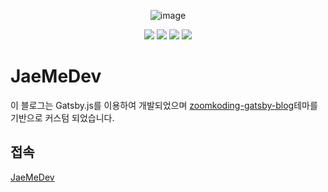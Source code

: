 <div align="center">

![image](https://user-images.githubusercontent.com/24623403/130628070-cedaf9a2-acff-4305-8674-2532859e29f4.png)

  <img src='https://img.shields.io/github/package-json/v/JaeMeDev/JaeMeDev-BLOG'>
  <a href="https://github.com/JaeMeDev/JaeMeDev-BLOG/issues"><img src='https://img.shields.io/github/issues/JaeMeDev/JaeMeDev-BLOG'></a>
 <a href='https://github.com/JaeMeDev/JaeMeDev-BLOG/blob/main/LICENSE'><img src='https://img.shields.io/github/license/JaeMeDev/JaeMeDev-BLOG'></a>
 <a href='https://hislogs.com'><img src='https://img.shields.io/badge/Deploy-hislogs.com-green'></a>
</div>

# JaeMeDev

이 블로그는 Gatsby.js를 이용하여 개발되었으며 [zoomkoding-gatsby-blog](https://github.com/zoomKoding/zoomkoding-gatsby-blog)테마를 기반으로 커스텀 되었습니다.

## 접속

[JaeMeDev](https://jaeme.dev)